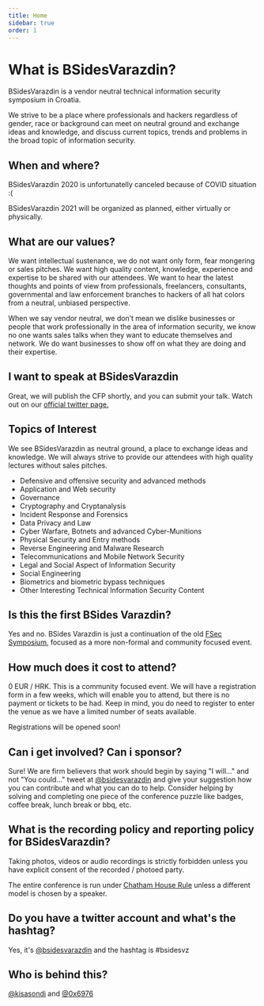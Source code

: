 ```yaml
---
title: Home
sidebar: true
order: 1
---
```


# What is BSidesVarazdin?

BSidesVarazdin is a vendor neutral technical information security symposium in Croatia.

We strive to be a place where professionals and hackers regardless of gender, race or background can meet on neutral ground and exchange ideas and knowledge, and discuss current topics, trends and problems in the broad topic of information security.


## When and where?

BSidesVarazdin 2020 is unfortunatelly canceled because of COVID situation :( 

BSidesVarazdin 2021 will be organized as planned, either virtually or physically.


## What are our values?

We want intellectual sustenance, we do not want only form, fear mongering or sales pitches. We want high quality content, knowledge, experience and expertise to be shared with our attendees. We want to hear the latest thoughts and points of view from professionals, freelancers, consultants, governmental and law enforcement branches to hackers of all hat colors from a neutral, unbiased perspective.

When we say vendor neutral, we don’t mean we dislike businesses or people that work professionally in the area of information security, we know no one wants sales talks when they want to educate themselves and network. We do want businesses to show off on what they are doing and their expertise.


## I want to speak at BSidesVarazdin

Great, we will publish the CFP shortly, and you can submit your talk. Watch out on our [official twitter page.](https://twitter.com/bsidesvarazdin)

## Topics of Interest

We see BSidesVarazdin as neutral ground, a place to exchange ideas and knowledge. We will always strive to provide our attendees with high quality lectures without sales pitches.

- Defensive and offensive security and advanced methods
- Application and Web security
- Governance
- Cryptography and Cryptanalysis
- Incident Response and Forensics
- Data Privacy and Law
- Cyber Warfare, Botnets and advanced Cyber-Munitions
- Physical Security and Entry methods
- Reverse Engineering and Malware Research
- Telecommunications and Mobile Network Security
- Legal and Social Aspect of Information Security
- Social Engineering
- Biometrics and biometric bypass techniques
- Other Interesting Technical Information Security Content


## Is this the first BSides Varazdin?

Yes and no. BSides Varazdin is just a continuation of the old [FSec Symposium](https://fsec.foi.hr), focused as a more non-formal and community focused event.


## How much does it cost to attend?

0 EUR / HRK. This is a community focused event. We will have a registration form in a few weeks, which will enable you to attend, but there is no payment or tickets to be had. Keep in mind, you do need to register to enter the venue as we have a limited number of seats available.

Registrations will be opened soon!


## Can i get involved? Can i sponsor?

Sure! We are firm believers that work should begin by saying "I will..." and not "You could..." tweet at [@bsidesvarazdin](https://twitter.com/bsidesvarazdin) and give your suggestion how you can contribute and what you can do to help. Consider helping by solving and completing one piece of the conference puzzle like badges, coffee break, lunch break or bbq, etc.


## What is the recording policy and reporting policy for BSidesVarazdin?

Taking photos, videos or audio recordings is strictly forbidden unless you have explicit consent of the recorded / photoed party.

The entire conference is run under [Chatham House Rule](https://en.wikipedia.org/wiki/Chatham_House_Rule) unless a different model is chosen by a speaker.


## Do you have a twitter account and what's the hashtag?

Yes, it's [@bsidesvarazdin](https://twitter.com/bsidesvarazdin) and the hashtag is #bsidesvz


## Who is behind this?

[@kisasondi](https://twitter.com/kisasondi/) and [@0x6976](https://twitter.com/0x6976)

